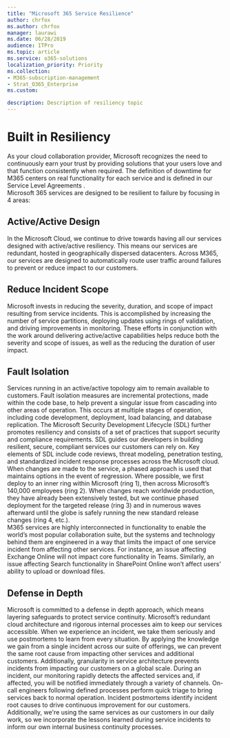 ```yaml
---
title: "Microsoft 365 Service Resilience"
author: chrfox
ms.author: chrfox
manager: laurawi
ms.date: 06/28/2019
audience: ITPro
ms.topic: article
ms.service: o365-solutions
localization_priority: Priority
ms.collection: 
- M365-subscription-management
- Strat_O365_Enterprise
ms.custom:

description: Description of resiliency topic  
---
```

# Built in Resiliency
As your cloud collaboration provider, Microsoft recognizes the need to continuously earn your trust by providing solutions that your users love and that function consistently when required.  The definition of downtime for M365 centers on real functionality for each service and is defined in our Service Level Agreements .  
Microsoft 365 services are designed to be resilient to failure by focusing in 4 areas:
## Active/Active Design
In the Microsoft Cloud, we continue to drive towards having all our services designed with active/active resiliency. This means our services are redundant, hosted in geographically dispersed datacenters. Across M365, our services are designed to automatically route user traffic around failures to prevent or reduce impact to our customers.

## Reduce Incident Scope
Microsoft invests in reducing the severity, duration, and scope of impact resulting from service incidents. This is accomplished by increasing the number of service partitions, deploying updates using rings of validation, and driving improvements in monitoring.  These efforts in conjunction with the work around delivering active/active capabilities helps reduce both the severity and scope of issues, as well as the reducing the duration of user impact.  

## Fault Isolation
Services running in an active/active topology aim to remain available to customers. Fault isolation measures are incremental protections, made within the code base, to help prevent a singular issue from cascading into other areas of operation. This occurs at multiple stages of operation, including code development, deployment, load balancing, and database replication. 
The Microsoft Security Development Lifecycle (SDL) further promotes resiliency and consists of a set of practices that support security and compliance requirements. SDL guides our developers in building resilient, secure, compliant services our customers can rely on. Key elements of SDL include code reviews, threat modeling, penetration testing, and standardized incident response processes across the Microsoft cloud.  
When changes are made to the service, a phased approach is used that maintains options in the event of regression. Where possible, we first deploy to an inner ring within Microsoft (ring 1), then across Microsoft’s 140,000 employees (ring 2). When changes reach worldwide production, they have already been extensively tested, but we continue phased deployment for the targeted release (ring 3) and in numerous waves afterward until the globe is safely running the new standard release changes (ring 4, etc.).     
M365 services are highly interconnected in functionality to enable the world’s most popular collaboration suite, but the systems and technology behind them are engineered in a way that limits the impact of one service incident from affecting other services. For instance, an issue affecting Exchange Online will not impact core functionality in Teams. Similarly, an issue affecting Search functionality in SharePoint Online won’t affect users’ ability to upload or download files.  

## Defense in Depth
Microsoft is committed to a defense in depth approach, which means layering safeguards to protect service continuity. Microsoft’s redundant cloud architecture and rigorous internal processes aim to keep our services accessible. When we experience an incident, we take them seriously and use postmortems to learn from every situation. By applying the knowledge we gain from a single incident across our suite of offerings, we can prevent the same root cause from impacting other services and additional customers. Additionally, granularity in service architecture prevents incidents from impacting our customers on a global scale. 
During an incident, our monitoring rapidly detects the affected services and, if affected, you will be notified immediately through a variety of channels. On-call engineers following defined processes perform quick triage to bring services back to normal operation. Incident postmortems identify incident root causes to drive continuous improvement for our customers. Additionally, we're using the same services as our customers in our daily work, so we incorporate the lessons learned during service incidents to inform our own internal business continuity processes.